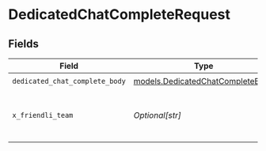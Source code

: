 # DedicatedChatCompleteRequest


## Fields

| Field                                                                      | Type                                                                       | Required                                                                   | Description                                                                |
| -------------------------------------------------------------------------- | -------------------------------------------------------------------------- | -------------------------------------------------------------------------- | -------------------------------------------------------------------------- |
| `dedicated_chat_complete_body`                                             | [models.DedicatedChatCompleteBody](../models/dedicatedchatcompletebody.md) | :heavy_check_mark:                                                         | N/A                                                                        |
| `x_friendli_team`                                                          | *Optional[str]*                                                            | :heavy_minus_sign:                                                         | ID of team to run requests as (optional parameter).                        |